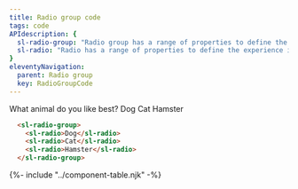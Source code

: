 ```yaml
---
title: Radio group code
tags: code
APIdescription: {
  sl-radio-group: "Radio group has a range of properties to define the experience in different use cases.",
  sl-radio: "Radio has a range of properties to define the experience in different use cases."
}
eleventyNavigation:
  parent: Radio group
  key: RadioGroupCode
---
```


<section class="no-heading">

<div class="ds-example">

  <sl-label for="radio-group">What animal do you like best?</sl-label>
  <sl-radio-group id="radio-group">
    <sl-radio>Dog</sl-radio>
    <sl-radio>Cat</sl-radio>
    <sl-radio>Hamster</sl-radio>
  </sl-radio-group>

</div>

<div class="ds-code">

  ```html 
    <sl-radio-group>
      <sl-radio>Dog</sl-radio>
      <sl-radio>Cat</sl-radio>
      <sl-radio>Hamster</sl-radio>
    </sl-radio-group>
  ```

</div>

</section>

{%- include "../component-table.njk" -%}
